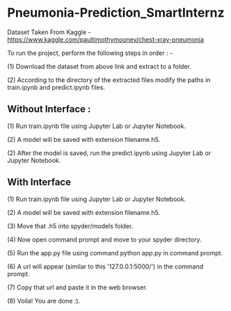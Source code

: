 # Pneumonia-Prediction_SmartInternz
Dataset Taken From Kaggle - https://www.kaggle.com/paultimothymooney/chest-xray-pneumonia

To run the project, perform the following steps in order : -

(1) Download the dataset from above link and extract to a folder.

(2) According to the directory of the extracted files modify the paths in train.ipynb and predict.ipynb files.        

## Without Interface : 

(1) Run train.ipynb file using Jupyter Lab or Jupyter Notebook.

(2) A model will be saved with extension filename.h5.

(2) After the model is saved, run the predict.ipynb using Jupyter Lab or Jupyter Notebook.

## With Interface 

(1) Run train.ipynb file using Jupyter Lab or Jupyter Notebook.

(2) A model will be saved with extension filename.h5.

(3) Move that .h5 into spyder/models folder.

(4) Now open command prompt and move to your spyder directory.

(5) Run the app.py file using command python app.py in command prompt.

(6) A url will appear (similar to this '127.0.0.1:5000/') in the command prompt.

(7) Copy that url and paste it in the web browser.

(8) Voila! You are done :).
